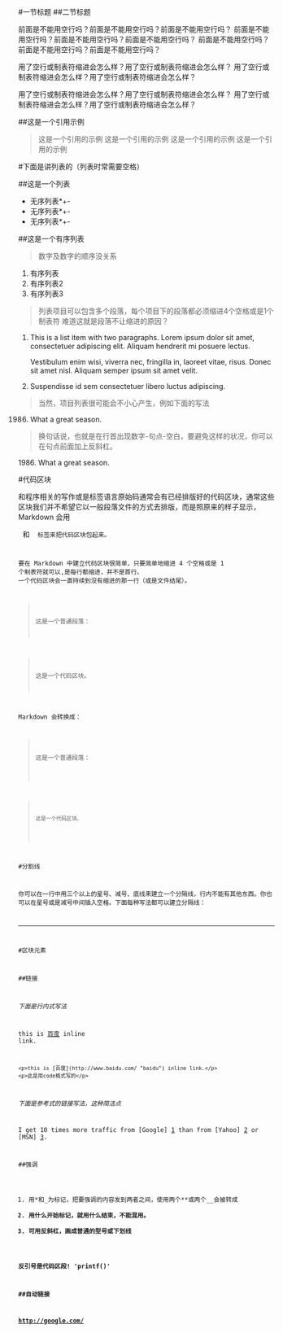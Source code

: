 #一节标题
##二节标题

前面是不能用空行吗？前面是不能用空行吗？前面是不能用空行吗？
前面是不能用空行吗？前面是不能用空行吗？前面是不能用空行吗？
前面是不能用空行吗？前面是不能用空行吗？前面是不能用空行吗？

用了空行或制表符缩进会怎么样？用了空行或制表符缩进会怎么样？
用了空行或制表符缩进会怎么样？用了空行或制表符缩进会怎么样？

 用了空行或制表符缩进会怎么样？用了空行或制表符缩进会怎么样？
用了空行或制表符缩进会怎么样？用了空行或制表符缩进会怎么样？

##这是一个引用示例

>这是一个引用的示例
这是一个引用的示例
这是一个引用的示例
这是一个引用的示例
>

#下面是讲列表的（列表时常需要空格）

##这是一个列表

+ 无序列表*+-
+ 无序列表*+-
+ 无序列表*+-

##这是一个有序列表

>数字及数字的顺序没关系

1. 有序列表
2. 有序列表2
3. 有序列表3

>列表项目可以包含多个段落，每个项目下的段落都必须缩进4个空格或是1个制表符
>难道这就是段落不让缩进的原因？

1.  This is a list item with two paragraphs. Lorem ipsum dolor
    sit amet, consectetuer adipiscing elit. Aliquam hendrerit
    mi posuere lectus.

    Vestibulum enim wisi, viverra nec, fringilla in, laoreet
    vitae, risus. Donec sit amet nisl. Aliquam semper ipsum
    sit amet velit.

2.  Suspendisse id sem consectetuer libero luctus adipiscing.

>当然，项目列表很可能会不小心产生，例如下面的写法

1986. What a great season.

>换句话说，也就是在行首出现数字-句点-空白，要避免这样的状况，你可以在句点前面加上反斜杠。

1986\. What a great season.



#代码区块

和程序相关的写作或是标签语言原始码通常会有已经排版好的代码区块，通常这些区块我们并不希望它以一般段落文件的方式去排版，而是照原来的样子显示，Markdown 会用 <pre> 和 <code> 标签来把代码区块包起来。

要在 Markdown 中建立代码区块很简单，只要简单地缩进 4 个空格或是 1 个制表符就可以,是每行都缩进，并不是首行。
一个代码区块会一直持续到没有缩进的那一行（或是文件结尾）。

>这是一个普通段落：

>    这是一个代码区块。

Markdown 会转换成：
> <p>这是一个普通段落：</p>

> <pre><code>这是一个代码区块。
> </code></pre>

#分割线

你可以在一行中用三个以上的星号、减号、底线来建立一个分隔线，行内不能有其他东西。你也可以在星号或是减号中间插入空格。下面每种写法都可以建立分隔线：

****

#区块元素

##链接

*下面是行内式写法*

this is [百度](http://www.baidu.com/ "baidu") inline link.

	<p>this is [百度](http://www.baidu.com/ "baidu") inline link.</p>
	<p>此是用code格式写的</p>

*下面是参考式的链接写法，这种简洁点*

I get 10 times more traffic from [Google] [1] than from
[Yahoo] [2] or [MSN] [3].

  [1]: http://google.com/        "Google"
  [2]: http://search.yahoo.com/  "Yahoo Search"
  [3]: http://search.msn.com/    "MSN Search"

##强调

1. 用*和_为标记，把要强调的内容发到两者之间，使用两个**或两个__会被转成<strong>
2. 用什么开始标记，就用什么结束，不能混用。
3. 可用反斜杠，画成普通的型号或下划线

反引号是代码区段! 'printf()'


##自动链接

<http://google.com/>